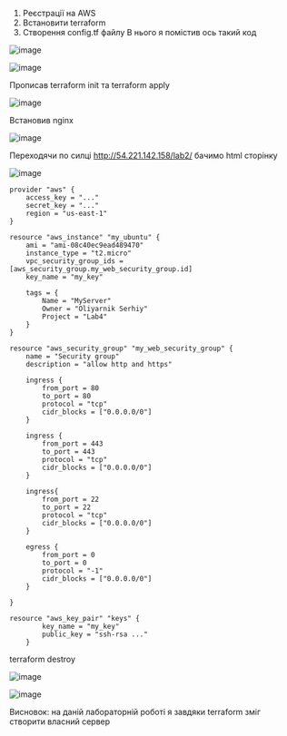 1. Реєстрації на AWS
2. Встановити terraform
3. Створення config.tf файлу
В нього я помістив ось такий код

![image](https://user-images.githubusercontent.com/113981423/201170017-4b5788c6-0736-4512-84e1-5e0dc72cbde3.png)

![image](https://user-images.githubusercontent.com/113981423/201170045-b298b35f-75f8-44e4-a81b-f2f160d60744.png)

Прописав terraform init та terraform apply

![image](https://user-images.githubusercontent.com/113981423/201170809-214c9f24-6d10-44cf-8073-a98e8b7a11b8.png)

Встановив nginx

![image](https://user-images.githubusercontent.com/113981423/201172651-7d403737-24b2-4574-89ec-9347d5c9ccc1.png)

Переходячи по силці http://54.221.142.158/lab2/ бачимо html сторінку

![image](https://user-images.githubusercontent.com/113981423/201172126-9a05678c-70db-4747-8ef2-5e49523ee7b5.png)

    provider "aws" {
        access_key = "..."
        secret_key = "..."
        region = "us-east-1"
    }

    resource "aws_instance" "my_ubuntu" {
        ami = "ami-08c40ec9ead489470"
        instance_type = "t2.micro"
        vpc_security_group_ids = [aws_security_group.my_web_security_group.id]
        key_name = "my_key"

        tags = {
            Name = "MyServer"
            Owner = "Oliyarnik Serhiy"
            Project = "Lab4"
        }
    }

    resource "aws_security_group" "my_web_security_group" {
        name = "Security group"
        description = "allow http and https"

        ingress {
            from_port = 80
            to_port = 80
            protocol = "tcp"
            cidr_blocks = ["0.0.0.0/0"]
        }

        ingress {
            from_port = 443
            to_port = 443
            protocol = "tcp"
            cidr_blocks = ["0.0.0.0/0"]
        }

        ingress{
            from_port = 22
            to_port = 22
            protocol = "tcp"
            cidr_blocks = ["0.0.0.0/0"]
        }

        egress {
            from_port = 0
            to_port = 0
            protocol = "-1"
            cidr_blocks = ["0.0.0.0/0"]
        }

    }

    resource "aws_key_pair" "keys" {
            key_name = "my_key"
            public_key = "ssh-rsa ..."
        }
        
terraform destroy
        
![image](https://user-images.githubusercontent.com/113981423/201979489-c8ef3043-ba92-4990-9c16-03e3943f3fab.png)

![image](https://user-images.githubusercontent.com/113981423/201979780-dd46e6bc-5022-4f7e-acc5-fb53112a09b1.png)


Висновок: на даній лабораторній роботі я завдяки terraform зміг створити власний сервер

